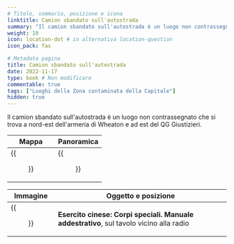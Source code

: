 ```yaml
---
# Titolo, sommario, posizione e icona
linktitle: Camion sbandato sull'autostrada
summary: "Il camion sbandato sull'autostrada è un luogo non contrassegnato che si trova a nord-est dell'armeria di Wheaton e ad est del QG Giustizieri."
weight: 10
icon: location-dot # in alternativa location-question
icon_pack: fas

# Metadata pagina
title: Camion sbandato sull'autostrada
date: 2022-11-17
type: book # Non modificare
commentable: true
tags: ["Luoghi della Zona contaminata della Capitale"]
hidden: true
---
```



Il camion sbandato sull'autostrada è un luogo non contrassegnato che si trova a nord-est dell'armeria di Wheaton e ad est del QG Giustizieri.

| Mappa                                  | Panoramica                         |
| -------------------------------------- | ---------------------------------- |
| {{<figure src="Chinese_HQ_loc.webp">}} | {{<figure src="Chinese_HQ.webp">}} |

| Immagine                                              | Oggetto e posizione                                                                     |
| ----------------------------------------------------- | --------------------------------------------------------------------------------------- |
| {{<figure src="FO3_CA_SOTM_Chinese_mobile_HQ.webp">}} | **Esercito cinese: Corpi speciali. Manuale addestrativo**, sul tavolo vicino alla radio |

